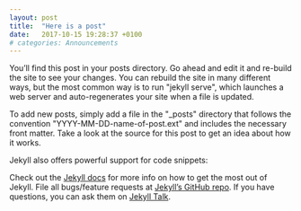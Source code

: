 ```yaml
---
layout: post
title:  "Here is a post"
date:   2017-10-15 19:28:37 +0100
# categories: Announcements
---
```


You’ll find this post in your posts directory. Go ahead and edit it and re-build the site to see your changes. You can rebuild the site in many different ways, but the most common way is to run "jekyll serve", which launches a web server and auto-regenerates your site when a file is updated.

To add new posts, simply add a file in the "_posts" directory that follows the convention "YYYY-MM-DD-name-of-post.ext" and includes the necessary front matter. Take a look at the source for this post to get an idea about how it works.

Jekyll also offers powerful support for code snippets:

Check out the [Jekyll docs][jekyll-docs] for more info on how to get the most out of Jekyll. File all bugs/feature requests at [Jekyll’s GitHub repo][jekyll-gh]. If you have questions, you can ask them on [Jekyll Talk][jekyll-talk].

[jekyll-docs]: https://jekyllrb.com/docs/home
[jekyll-gh]:   https://github.com/jekyll/jekyll
[jekyll-talk]: https://talk.jekyllrb.com/
